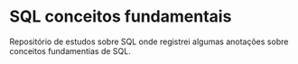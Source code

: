 # SQL conceitos fundamentais

Repositório de estudos sobre SQL onde registrei algumas 
anotações sobre conceitos fundamentias de SQL.
